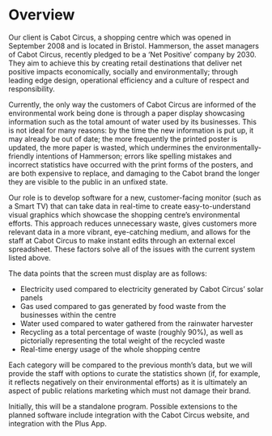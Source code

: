 # Overview

Our client is Cabot Circus, a shopping centre which was opened in September 2008 and is located in Bristol. Hammerson, the asset managers of Cabot Circus, recently pledged to be a ‘Net Positive’ company by 2030. They aim to achieve this by creating retail destinations that deliver net positive impacts economically, socially and environmentally; through leading edge design, operational efficiency and a culture of respect and responsibility.
 
Currently, the only way the customers of Cabot Circus are informed of the environmental work being done is through a paper display showcasing information such as the total amount of water used by its businesses. This is not ideal for many reasons: by the time the new information is put up, it may already be out of date; the more frequently the printed poster is updated, the more paper is wasted, which undermines the environmentally-friendly intentions of Hammerson; errors like spelling mistakes and incorrect statistics have occurred with the print forms of the posters, and are both expensive to replace, and damaging to the Cabot brand the longer they are visible to the public in an unfixed state.

Our role is to develop software for a new, customer-facing monitor (such as a Smart TV) that can take data in real-time to create easy-to-understand visual graphics which showcase the shopping centre’s environmental efforts. This approach reduces unnecessary waste, gives customers more relevant data in a more vibrant, eye-catching medium, and allows for the staff at Cabot Circus to make instant edits through an external excel spreadsheet. These factors solve all of the issues with the current system listed above.

The data points that the screen must display are as follows: 
- Electricity used compared to electricity generated by Cabot Circus’ solar panels
- Gas used compared to gas generated by food waste from the businesses within the centre
- Water used compared to water gathered from the rainwater harvester
- Recycling as a total percentage of waste (roughly 90%), as well as pictorially representing the total weight of the recycled waste
- Real-time energy usage of the whole shopping centre

Each category will be compared to the previous month’s data, but we will provide the staff with options to curate the statistics shown (if, for example, it reflects negatively on their environmental efforts) as it is ultimately an aspect of public relations marketing which must not damage their brand. 

Initially, this will be a standalone program. Possible extensions to the planned software include integration with the Cabot Circus website, and integration with the Plus App.

